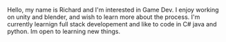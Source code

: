 Hello, my name is Richard and I'm interested in Game Dev. I enjoy working on unity and blender, and wish to learn more about the process. I'm currently learnign full stack developement and like to code in C# java and python. Im open to learning new things.

<!---
RichardRosenberg/RichardRosenberg is a ✨ special ✨ repository because its `README.md` (this file) appears on your GitHub profile.
You can click the Preview link to take a look at your changes.
--->
